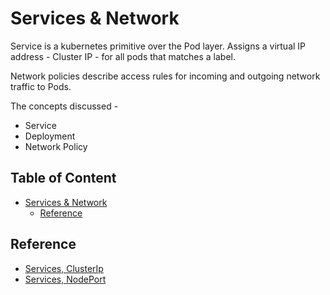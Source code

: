 # Services & Network

Service is a kubernetes primitive over the Pod layer. Assigns a virtual IP address -  Cluster IP - for all pods that matches a label.

Network policies describe access rules for incoming and outgoing network traffic to Pods.

The concepts discussed -

- Service
- Deployment
- Network Policy

## Table of Content  <!-- omit in toc -->

- [Services \& Network](#services--network)
  - [Reference](#reference)

## Reference

- [Services, ClusterIp](/stgd/007-services-network/services-clusterip.md)
- [Services, NodePort](/stgd/007-services-network/services-nodeport.md)


